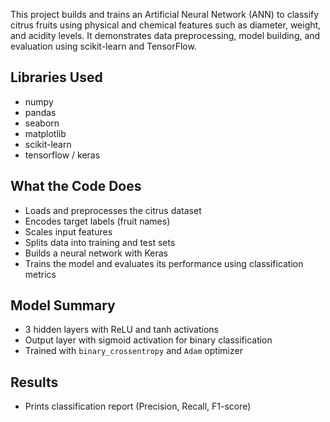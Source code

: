 
This project builds and trains an Artificial Neural Network (ANN) to classify citrus fruits using physical and chemical features such as diameter, weight, and acidity levels. It demonstrates data preprocessing, model building, and evaluation using scikit-learn and TensorFlow.

##  Libraries Used
- numpy
- pandas
- seaborn
- matplotlib
- scikit-learn
- tensorflow / keras

##  What the Code Does
- Loads and preprocesses the citrus dataset
- Encodes target labels (fruit names)
- Scales input features
- Splits data into training and test sets
- Builds a neural network with Keras
- Trains the model and evaluates its performance using classification metrics

##  Model Summary
- 3 hidden layers with ReLU and tanh activations
- Output layer with sigmoid activation for binary classification
- Trained with `binary_crossentropy` and `Adam` optimizer

##  Results
- Prints classification report (Precision, Recall, F1-score)
